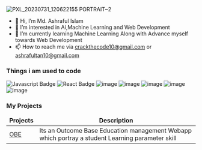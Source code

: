 ![PXL_20230731_120622155 PORTRAIT~2](https://github.com/Ashraf-ul-I/Ashraf-ul-I/assets/143094391/bc14f384-3518-459c-807c-66ce548b3277)



- 👋 Hi, I’m Md. Ashraful Islam
- 👀 I’m interested in Ai,Machine Learning and Web Development
- 🌱 I’m currently learning Machine Learning Along with Advance myself towards Web Development
- 📫 How to reach me via crackthecode10@gmail.com or ashrafultan10@gmail.com

<h3>Things i am used to code</h3>

<img src="https://camo.githubusercontent.com/82cd498d68f1929233bffb5d3bd2229cb0a97728b4983ee3a607c1941a9c9b7b/68747470733a2f2f696d672e736869656c64732e696f2f62616467652f2d4a6176617363726970742d4630444234463f7374796c653d666f722d7468652d6261646765266c6162656c436f6c6f723d626c61636b266c6f676f3d6a617661736372697074266c6f676f436f6c6f723d463044423446" alt="Javascript Badge" data-canonical-src="https://img.shields.io/badge/-Javascript-F0DB4F?style=for-the-badge&amp;labelColor=black&amp;logo=javascript&amp;logoColor=F0DB4F" style="max-width: 100%;">  <img src="https://camo.githubusercontent.com/8e4a668bb3e69b0ab12ff19e5038b089ea85543993268a965f6cebe6ca2b4d9a/68747470733a2f2f696d672e736869656c64732e696f2f62616467652f2d52656163742d3631444246423f7374796c653d666f722d7468652d6261646765266c6162656c436f6c6f723d626c61636b266c6f676f3d7265616374266c6f676f436f6c6f723d363144424642" alt="React Badge" data-canonical-src="https://img.shields.io/badge/-React-61DBFB?style=for-the-badge&amp;labelColor=black&amp;logo=react&amp;logoColor=61DBFB" style="max-width: 100%;"> ![image](https://github.com/Ashraf-ul-I/Ashraf-ul-I/assets/143094391/19d4f76a-db81-4cac-a670-570f28f6e46b)   ![image](https://github.com/Ashraf-ul-I/Ashraf-ul-I/assets/143094391/34fcffa6-9764-4169-968d-ebc5677af7b6)   ![image](https://github.com/Ashraf-ul-I/Ashraf-ul-I/assets/143094391/cd7458ba-8656-4ef1-9537-46a7cffb8dbb)  ![image](https://github.com/Ashraf-ul-I/Ashraf-ul-I/assets/143094391/098e3f5a-e751-4df6-ba87-7802e641b8cf)  ![image](https://github.com/Ashraf-ul-I/Ashraf-ul-I/assets/143094391/eb95dd15-6323-4229-9486-fb05f65e2ac9)

<h3>My Projects</h3>
<table>
  <thead align="center">
      <td><b>Projects</b></td>
      <td><b>Description</b></td> 
  </thead>
  <tbody>
    <tr>
      <td><a href="https://github.com/Ashraf-ul-I/OBE-Project.git" rel="nofollow">OBE</a></td>
      <td>Its an Outcome Base Education management Webapp which portray a student Learning parameter skill </td>
    </tr>
    
  </tbody>
</table>






<!---
Ashraf-ul-I/Ashraf-ul-I is a ✨ special ✨ repository because its `README.md` (this file) appears on your GitHub profile.
You can click the Preview link to take a look at your changes.
--->
